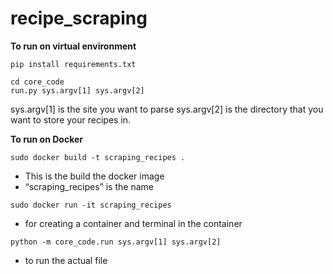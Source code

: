 # recipe_scraping

**To run on virtual environment**

```
pip install requirements.txt
```
```
cd core_code
run.py sys.argv[1] sys.argv[2]
```
sys.argv[1] is the site you want to parse
sys.argv[2] is the directory that you want to store your recipes in.

**To run on Docker**
```
sudo docker build -t scraping_recipes .
```
- This is the build the docker image
- “scraping_recipes” is the name

```
sudo docker run -it scraping_recipes
```
- for creating a container and terminal in the container

```
python -m core_code.run sys.argv[1] sys.argv[2]
```
- to run the actual file

